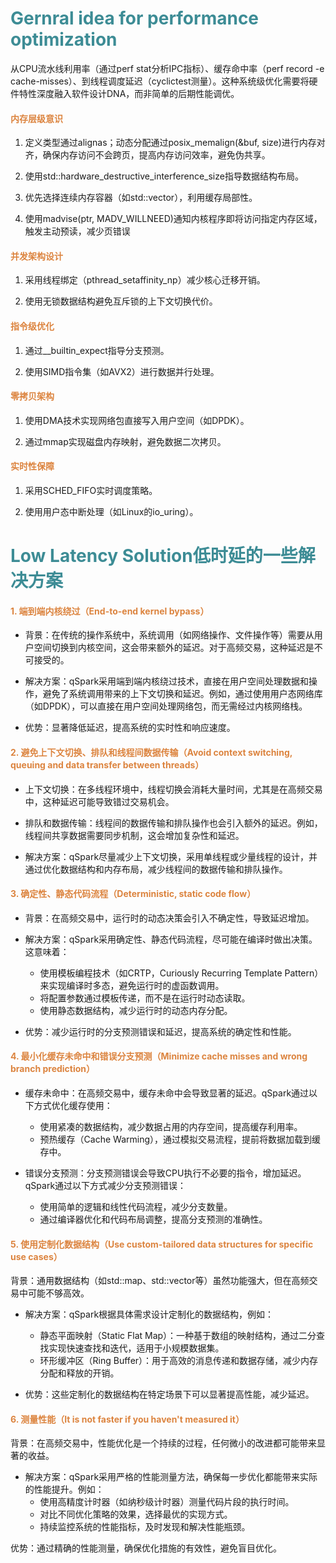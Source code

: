 # <font  color='3d8c95'>Gernral idea for performance optimization</font>
从CPU流水线利用率（通过perf stat分析IPC指标）、缓存命中率（perf record -e cache-misses）、到线程调度延迟（cyclictest测量）。这种系统级优化需要将硬件特性深度融入软件设计DNA，而非简单的后期性能调优。

#### <font  color='dc843f'>内存层级意识</font>

1. 定义类型通过alignas；动态分配通过posix_memalign(&buf, size)进行内存对齐，确保内存访问不会跨页，提高内存访问效率，避免伪共享。

2. 使用std::hardware_destructive_interference_size指导数据结构布局。

3. 优先选择连续内存容器（如std::vector），利用缓存局部性。

4. 使用madvise(ptr, MADV_WILLNEED)通知内核程序即将访问指定内存区域，触发主动预读，减少页错误

#### <font  color='dc843f'>并发架构设计</font>

1. 采用线程绑定（pthread_setaffinity_np）减少核心迁移开销。

2. 使用无锁数据结构避免互斥锁的上下文切换代价。

#### <font  color='dc843f'>指令级优化</font>

1. 通过__builtin_expect指导分支预测。

2. 使用SIMD指令集（如AVX2）进行数据并行处理。

#### <font  color='dc843f'>零拷贝架构</font>

1. 使用DMA技术实现网络包直接写入用户空间（如DPDK）。

2. 通过mmap实现磁盘内存映射，避免数据二次拷贝。

#### <font  color='dc843f'>实时性保障</font>

1. 采用SCHED_FIFO实时调度策略。

2. 使用用户态中断处理（如Linux的io_uring）。


# <font  color='3d8c95'>Low Latency Solution低时延的一些解决方案</font>
#### <font color="dc843f">1. 端到端内核绕过（End-to-end kernel bypass）</font>
- 背景：在传统的操作系统中，系统调用（如网络操作、文件操作等）需要从用户空间切换到内核空间，这会带来额外的延迟。对于高频交易，这种延迟是不可接受的。

- 解决方案：qSpark采用端到端内核绕过技术，直接在用户空间处理数据和操作，避免了系统调用带来的上下文切换和延迟。例如，通过使用用户态网络库（如DPDK），可以直接在用户空间处理网络包，而无需经过内核网络栈。

- 优势：显著降低延迟，提高系统的实时性和响应速度。


#### <font color="dc843f">2. 避免上下文切换、排队和线程间数据传输（Avoid context switching, queuing and data transfer between threads）</font>
- 上下文切换：在多线程环境中，线程切换会消耗大量时间，尤其是在高频交易中，这种延迟可能导致错过交易机会。

- 排队和数据传输：线程间的数据传输和排队操作也会引入额外的延迟。例如，线程间共享数据需要同步机制，这会增加复杂性和延迟。

- 解决方案：qSpark尽量减少上下文切换，采用单线程或少量线程的设计，并通过优化数据结构和内存布局，减少线程间的数据传输和排队操作。


#### <font color="dc843f">3. 确定性、静态代码流程（Deterministic, static code flow）</font>
- 背景：在高频交易中，运行时的动态决策会引入不确定性，导致延迟增加。

- 解决方案：qSpark采用确定性、静态代码流程，尽可能在编译时做出决策。这意味着：
  - 使用模板编程技术（如CRTP，Curiously Recurring Template Pattern）来实现编译时多态，避免运行时的虚函数调用。
  - 将配置参数通过模板传递，而不是在运行时动态读取。
  - 使用静态数据结构，减少运行时的动态内存分配。

- 优势：减少运行时的分支预测错误和延迟，提高系统的确定性和性能。


#### <font color="dc843f">4. 最小化缓存未命中和错误分支预测（Minimize cache misses and wrong branch prediction）</font>
- 缓存未命中：在高频交易中，缓存未命中会导致显著的延迟。qSpark通过以下方式优化缓存使用：
  - 使用紧凑的数据结构，减少数据占用的内存空间，提高缓存利用率。
  - 预热缓存（Cache Warming），通过模拟交易流程，提前将数据加载到缓存中。

- 错误分支预测：分支预测错误会导致CPU执行不必要的指令，增加延迟。qSpark通过以下方式减少分支预测错误：
  - 使用简单的逻辑和线性代码流程，减少分支数量。
  - 通过编译器优化和代码布局调整，提高分支预测的准确性。

#### <font color="dc843f">5. 使用定制化数据结构（Use custom-tailored data structures for specific use cases）</font>
背景：通用数据结构（如std::map、std::vector等）虽然功能强大，但在高频交易中可能不够高效。

- 解决方案：qSpark根据具体需求设计定制化的数据结构，例如：
  - 静态平面映射（Static Flat Map）：一种基于数组的映射结构，通过二分查找实现快速查找和迭代，适用于小规模数据集。
  - 环形缓冲区（Ring Buffer）：用于高效的消息传递和数据存储，减少内存分配和释放的开销。

- 优势：这些定制化的数据结构在特定场景下可以显著提高性能，减少延迟。


#### <font color="dc843f">6. 测量性能（It is not faster if you haven't measured it）</font>
背景：在高频交易中，性能优化是一个持续的过程，任何微小的改进都可能带来显著的收益。

- 解决方案：qSpark采用严格的性能测量方法，确保每一步优化都能带来实际的性能提升。例如：
  - 使用高精度计时器（如纳秒级计时器）测量代码片段的执行时间。
  - 对比不同优化策略的效果，选择最优的实现方式。
  - 持续监控系统的性能指标，及时发现和解决性能瓶颈。

优势：通过精确的性能测量，确保优化措施的有效性，避免盲目优化。


